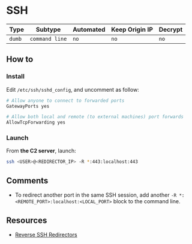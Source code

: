 # SSH

| Type   | Subtype        | Automated | Keep Origin IP | Decrypt |
| ------ | -------------- | --------- | -------------- | ------- |
| `dumb` | `command line` | `no`      | `no`           | `no`    |

## How to

### Install

Edit `/etc/ssh/sshd_config`, and uncomment as follow:

```bash
# Allow anyone to connect to forwarded ports
GatewayPorts yes

# Allow both local and remote (to external machines) port forwards
AllowTcpForwarding yes
```

### Launch

From **the C2 server**, launch:

```bash
ssh <USER>@<REDIRECTOR_IP> -R *:443:localhost:443
```

## Comments

- To redirect another port in the same SSH session, add another `-R *:<REMOTE_PORT>:localhost:<LOCAL_PORT>` block to the command line.

## Resources

- [Reverse SSH Redirectors](https://blog.smallsec.ca/2018/06/16/reverse-ssh-redirectors/)